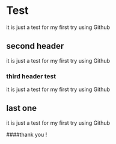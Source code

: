 # Test
it is just a test for my first try using Github 

## second header 
 it is just a test for my first try using Github 
 ### third header test 
  it is just a test for my first try using Github 
 ## last one 
  it is just a test for my first try using Github 

  ####thank you !
 
